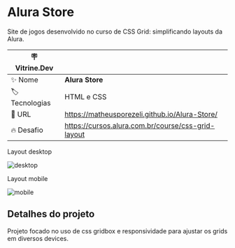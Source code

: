 # Alura Store

Site de jogos desenvolvido no curso de CSS Grid: simplificando layouts da Alura.

| :placard: Vitrine.Dev |     |
| -------------  | --- |
| :sparkles: Nome        | **Alura Store**
| :label: Tecnologias | HTML e CSS
| :rocket: URL         | https://matheusporezeli.github.io/Alura-Store/
| :fire: Desafio     | https://cursos.alura.com.br/course/css-grid-layout

Layout desktop

![desktop](https://user-images.githubusercontent.com/112051389/204072679-ca64baa3-778c-4ce5-a301-861549048860.gif)


Layout mobile

![mobile](https://user-images.githubusercontent.com/112051389/204072682-723e32f3-adec-473c-987c-b59c79bea2aa.gif)

## Detalhes do projeto

Projeto focado no uso de css gridbox e responsividade para ajustar os grids em diversos devices.

